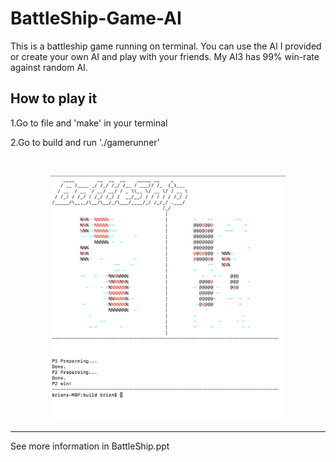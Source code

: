 # BattleShip-Game-AI

This is a battleship game running on terminal.
You can use the AI I provided or create your own AI and play with your friends.
My AI3 has 99% win-rate against random AI. 


## How to play it

1.Go to file and 'make' in your terminal

2.Go to build and run './gamerunner'


<br>

<p align="center">
  <img src="./image/BattleShip.png" width="75%" alt="preview"/>
</p>


---

See more information in BattleShip.ppt



